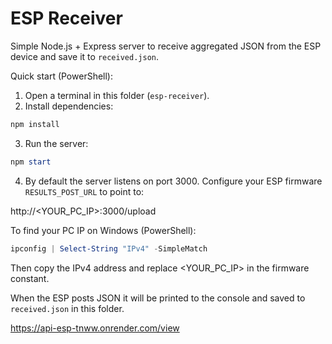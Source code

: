 ESP Receiver
============

Simple Node.js + Express server to receive aggregated JSON from the ESP device and save it to `received.json`.

Quick start (PowerShell):

1. Open a terminal in this folder (`esp-receiver`).
2. Install dependencies:

```powershell
npm install
```

3. Run the server:

```powershell
npm start
```

4. By default the server listens on port 3000. Configure your ESP firmware `RESULTS_POST_URL` to point to:

http://<YOUR_PC_IP>:3000/upload

To find your PC IP on Windows (PowerShell):

```powershell
ipconfig | Select-String "IPv4" -SimpleMatch
```

Then copy the IPv4 address and replace <YOUR_PC_IP> in the firmware constant.

When the ESP posts JSON it will be printed to the console and saved to `received.json` in this folder.

https://api-esp-tnww.onrender.com/view
